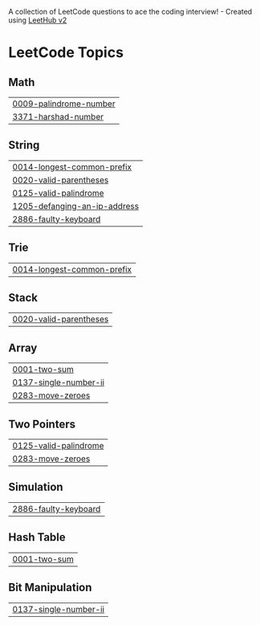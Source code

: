 A collection of LeetCode questions to ace the coding interview! - Created using [LeetHub v2](https://github.com/arunbhardwaj/LeetHub-2.0)
<!---LeetCode Topics Start-->
# LeetCode Topics
## Math
|  |
| ------- |
| [0009-palindrome-number](https://github.com/Rajaselvam-M/leetcode/tree/master/0009-palindrome-number) |
| [3371-harshad-number](https://github.com/Rajaselvam-M/leetcode/tree/master/3371-harshad-number) |
## String
|  |
| ------- |
| [0014-longest-common-prefix](https://github.com/Rajaselvam-M/leetcode/tree/master/0014-longest-common-prefix) |
| [0020-valid-parentheses](https://github.com/Rajaselvam-M/leetcode/tree/master/0020-valid-parentheses) |
| [0125-valid-palindrome](https://github.com/Rajaselvam-M/leetcode/tree/master/0125-valid-palindrome) |
| [1205-defanging-an-ip-address](https://github.com/Rajaselvam-M/leetcode/tree/master/1205-defanging-an-ip-address) |
| [2886-faulty-keyboard](https://github.com/Rajaselvam-M/leetcode/tree/master/2886-faulty-keyboard) |
## Trie
|  |
| ------- |
| [0014-longest-common-prefix](https://github.com/Rajaselvam-M/leetcode/tree/master/0014-longest-common-prefix) |
## Stack
|  |
| ------- |
| [0020-valid-parentheses](https://github.com/Rajaselvam-M/leetcode/tree/master/0020-valid-parentheses) |
## Array
|  |
| ------- |
| [0001-two-sum](https://github.com/Rajaselvam-M/leetcode/tree/master/0001-two-sum) |
| [0137-single-number-ii](https://github.com/Rajaselvam-M/leetcode/tree/master/0137-single-number-ii) |
| [0283-move-zeroes](https://github.com/Rajaselvam-M/leetcode/tree/master/0283-move-zeroes) |
## Two Pointers
|  |
| ------- |
| [0125-valid-palindrome](https://github.com/Rajaselvam-M/leetcode/tree/master/0125-valid-palindrome) |
| [0283-move-zeroes](https://github.com/Rajaselvam-M/leetcode/tree/master/0283-move-zeroes) |
## Simulation
|  |
| ------- |
| [2886-faulty-keyboard](https://github.com/Rajaselvam-M/leetcode/tree/master/2886-faulty-keyboard) |
## Hash Table
|  |
| ------- |
| [0001-two-sum](https://github.com/Rajaselvam-M/leetcode/tree/master/0001-two-sum) |
## Bit Manipulation
|  |
| ------- |
| [0137-single-number-ii](https://github.com/Rajaselvam-M/leetcode/tree/master/0137-single-number-ii) |
<!---LeetCode Topics End-->